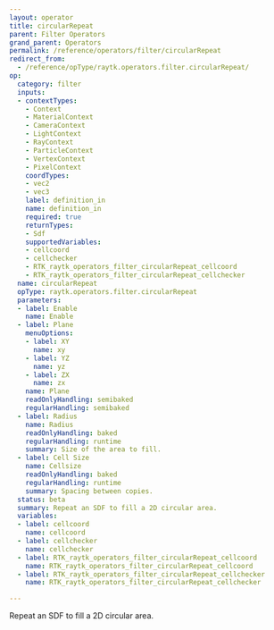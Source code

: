 ```yaml
---
layout: operator
title: circularRepeat
parent: Filter Operators
grand_parent: Operators
permalink: /reference/operators/filter/circularRepeat
redirect_from:
  - /reference/opType/raytk.operators.filter.circularRepeat/
op:
  category: filter
  inputs:
  - contextTypes:
    - Context
    - MaterialContext
    - CameraContext
    - LightContext
    - RayContext
    - ParticleContext
    - VertexContext
    - PixelContext
    coordTypes:
    - vec2
    - vec3
    label: definition_in
    name: definition_in
    required: true
    returnTypes:
    - Sdf
    supportedVariables:
    - cellcoord
    - cellchecker
    - RTK_raytk_operators_filter_circularRepeat_cellcoord
    - RTK_raytk_operators_filter_circularRepeat_cellchecker
  name: circularRepeat
  opType: raytk.operators.filter.circularRepeat
  parameters:
  - label: Enable
    name: Enable
  - label: Plane
    menuOptions:
    - label: XY
      name: xy
    - label: YZ
      name: yz
    - label: ZX
      name: zx
    name: Plane
    readOnlyHandling: semibaked
    regularHandling: semibaked
  - label: Radius
    name: Radius
    readOnlyHandling: baked
    regularHandling: runtime
    summary: Size of the area to fill.
  - label: Cell Size
    name: Cellsize
    readOnlyHandling: baked
    regularHandling: runtime
    summary: Spacing between copies.
  status: beta
  summary: Repeat an SDF to fill a 2D circular area.
  variables:
  - label: cellcoord
    name: cellcoord
  - label: cellchecker
    name: cellchecker
  - label: RTK_raytk_operators_filter_circularRepeat_cellcoord
    name: RTK_raytk_operators_filter_circularRepeat_cellcoord
  - label: RTK_raytk_operators_filter_circularRepeat_cellchecker
    name: RTK_raytk_operators_filter_circularRepeat_cellchecker

---
```



Repeat an SDF to fill a 2D circular area.